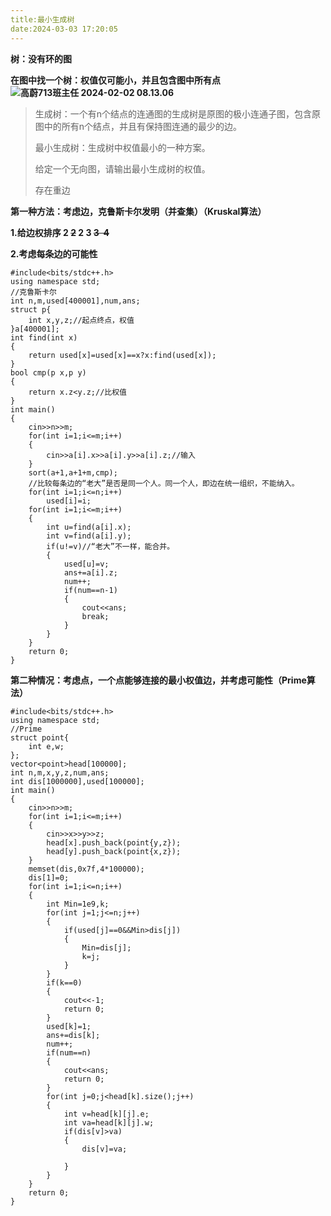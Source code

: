 ```yaml
---
title:最小生成树
date:2024-03-03 17:20:05
---
```




**树：没有环的图**

**在图中找一个树：权值仅可能小，并且包含图中所有点<img src="/Users/cbwt/Desktop/高蔚713班主任 2024-02-02 08.13.06.png" alt="高蔚713班主任 2024-02-02 08.13.06"  />**



> 生成树：一个有n个结点的连通图的生成树是原图的极小连通子图，包含原图中的所有n个结点，并且有保持图连通的最少的边。
>
> 最小生成树：生成树中权值最小的一种方案。
>
> 给定一个无向图，请输出最小生成树的权值。
>
> 存在重边









**第一种方法：考虑边，克鲁斯卡尔发明（并查集）（Kruskal算法）**

**1.给边权排序 2 <del>2</del> 2 3 <del>3</del><del>  4</del>**

**2.考虑每条边的可能性**

```
#include<bits/stdc++.h>
using namespace std;
//克鲁斯卡尔
int n,m,used[400001],num,ans;
struct p{
	int x,y,z;//起点终点，权值
}a[400001];
int find(int x)
{
	return used[x]=used[x]==x?x:find(used[x]);
}
bool cmp(p x,p y)
{
	return x.z<y.z;//比权值
}
int main()
{
	cin>>n>>m;
	for(int i=1;i<=m;i++)
	{
		cin>>a[i].x>>a[i].y>>a[i].z;//输入
	}
	sort(a+1,a+1+m,cmp);
	//比较每条边的“老大”是否是同一个人。同一个人，即边在统一组织，不能纳入。
	for(int i=1;i<=n;i++)
		used[i]=i;
	for(int i=1;i<=m;i++)
	{
		int u=find(a[i].x);
		int v=find(a[i].y);
		if(u!=v)//“老大”不一样，能合并。
		{
			used[u]=v;
			ans+=a[i].z;
			num++;
			if(num==n-1)
			{
				cout<<ans;
				break;
			}
		}
	}
	return 0;
}
```

**第二种情况：考虑点，一个点能够连接的最小权值边，并考虑可能性（Prime算法）**

```
#include<bits/stdc++.h>
using namespace std;
//Prime
struct point{
	int e,w;
};
vector<point>head[100000];
int n,m,x,y,z,num,ans;
int dis[1000000],used[100000];
int main()
{
	cin>>n>>m;
	for(int i=1;i<=m;i++)
	{
		cin>>x>>y>>z;
		head[x].push_back(point{y,z});
		head[y].push_back(point{x,z});
	}
	memset(dis,0x7f,4*100000);
	dis[1]=0;
	for(int i=1;i<=n;i++)
	{
		int Min=1e9,k;
		for(int j=1;j<=n;j++)
		{
			if(used[j]==0&&Min>dis[j])
			{
				Min=dis[j];
				k=j;
			}
		}
		if(k==0)
		{
			cout<<-1;
			return 0;
		}
		used[k]=1;
		ans+=dis[k];
		num++;
		if(num==n)
		{
			cout<<ans;
			return 0;
		}
		for(int j=0;j<head[k].size();j++)
		{
			int v=head[k][j].e;
			int va=head[k][j].w;
			if(dis[v]>va)
			{
				dis[v]=va;

			}
		}
	}
	return 0;
}
```

